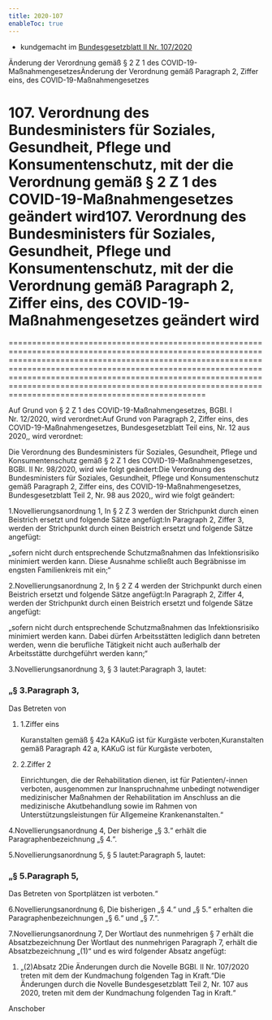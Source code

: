 ```yaml
---
title: 2020-107
enableToc: true
---
```


* kundgemacht im [Bundesgesetzblatt II Nr. 107/2020](https://www.ris.bka.gv.at/eli/bgbl/II/2020/107)

Änderung der Verordnung gemäß § 2 Z 1 des COVID-19-MaßnahmengesetzesÄnderung der Verordnung gemäß Paragraph 2, Ziffer eins, des COVID-19-Maßnahmengesetzes

# 107\. Verordnung des Bundesministers für Soziales, Gesundheit, Pflege und Konsumentenschutz, mit der die Verordnung gemäß § 2 Z 1 des COVID-19-Maßnahmengesetzes geändert wird107\. Verordnung des Bundesministers für Soziales, Gesundheit, Pflege und Konsumentenschutz, mit der die Verordnung gemäß Paragraph 2, Ziffer eins, des COVID-19-Maßnahmengesetzes geändert wird
==============================================================================================================================================================================================================================================================================================================================================================================

Auf Grund von § 2 Z 1 des COVID-19-Maßnahmengesetzes, BGBl. I Nr. 12/2020, wird verordnet:Auf Grund von Paragraph 2, Ziffer eins, des COVID-19-Maßnahmengesetzes, Bundesgesetzblatt Teil eins, Nr. 12 aus 2020,, wird verordnet:

Die Verordnung des Bundesministers für Soziales, Gesundheit, Pflege und Konsumentenschutz gemäß § 2 Z 1 des COVID-19-Maßnahmengesetzes, BGBl. II Nr. 98/2020, wird wie folgt geändert:Die Verordnung des Bundesministers für Soziales, Gesundheit, Pflege und Konsumentenschutz gemäß Paragraph 2, Ziffer eins, des COVID-19-Maßnahmengesetzes, Bundesgesetzblatt Teil 2, Nr. 98 aus 2020,, wird wie folgt geändert:

1.Novellierungsanordnung 1, In § 2 Z 3 werden der Strichpunkt durch einen Beistrich ersetzt und folgende Sätze angefügt:In Paragraph 2, Ziffer 3, werden der Strichpunkt durch einen Beistrich ersetzt und folgende Sätze angefügt:

„sofern nicht durch entsprechende Schutzmaßnahmen das Infektionsrisiko minimiert werden kann. Diese Ausnahme schließt auch Begräbnisse im engsten Familienkreis mit ein;“

2.Novellierungsanordnung 2, In § 2 Z 4 werden der Strichpunkt durch einen Beistrich ersetzt und folgende Sätze angefügt:In Paragraph 2, Ziffer 4, werden der Strichpunkt durch einen Beistrich ersetzt und folgende Sätze angefügt:

„sofern nicht durch entsprechende Schutzmaßnahmen das Infektionsrisiko minimiert werden kann. Dabei dürfen Arbeitsstätten lediglich dann betreten werden, wenn die berufliche Tätigkeit nicht auch außerhalb der Arbeitsstätte durchgeführt werden kann;“

3.Novellierungsanordnung 3, § 3 lautet:Paragraph 3, lautet:

### „§ 3.Paragraph 3,

Das Betreten von

1.  1.Ziffer eins
    
    Kuranstalten gemäß § 42a KAKuG ist für Kurgäste verboten,Kuranstalten gemäß Paragraph 42 a, KAKuG ist für Kurgäste verboten,
    
2.  2.Ziffer 2
    
    Einrichtungen, die der Rehabilitation dienen, ist für Patienten/-innen verboten, ausgenommen zur Inanspruchnahme unbedingt notwendiger medizinischer Maßnahmen der Rehabilitation im Anschluss an die medizinische Akutbehandlung sowie im Rahmen von Unterstützungsleistungen für Allgemeine Krankenanstalten.“
    

4.Novellierungsanordnung 4, Der bisherige „§ 3.“ erhält die Paragraphenbezeichnung „§ 4.“.

5.Novellierungsanordnung 5, § 5 lautet:Paragraph 5, lautet:

### „§ 5.Paragraph 5,

Das Betreten von Sportplätzen ist verboten.“

6.Novellierungsanordnung 6, Die bisherigen „§ 4.“ und „§ 5.“ erhalten die Paragraphenbezeichnungen „§ 6.“ und „§ 7.“.

7.Novellierungsanordnung 7, Der Wortlaut des nunmehrigen § 7 erhält die Absatzbezeichnung Der Wortlaut des nunmehrigen Paragraph 7, erhält die Absatzbezeichnung „(1)“ und es wird folgender Absatz angefügt:

1.  „(2)Absatz 2Die Änderungen durch die Novelle BGBl. II Nr. 107/2020 treten mit dem der Kundmachung folgenden Tag in Kraft.“Die Änderungen durch die Novelle Bundesgesetzblatt Teil 2, Nr. 107 aus 2020, treten mit dem der Kundmachung folgenden Tag in Kraft.“
    

Anschober
